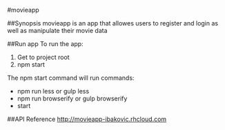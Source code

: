 #movieapp

##Synopsis
movieapp is an app that allowes users to register and login
as well as manipulate their movie data

##Run app
To run the app:
1. Get to project root
2. npm start

The npm start command will run commands:
- npm run less or gulp less
- npm run browserify or gulp browserify
- start

##API Reference
http://movieapp-ibakovic.rhcloud.com
